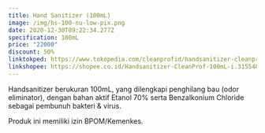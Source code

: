 ```yaml
---
title: Hand Sanitizer (100mL)
image: /img/hs-100-nu-low-pix.png
date: 2020-12-30T09:22:34.277Z
specification: 100mL
price: "22000"
discount: 50%
linktokped: https://www.tokopedia.com/cleanprofid/handsanitizer-cleanprof-100ml
linkshopee: https://shopee.co.id/Handsanitizer-CleanProf-100mL-i.315548033.7854907933
---
```

Handsanitizer berukuran 100mL, yang dilengkapi penghilang bau (odor eliminator), dengan bahan aktif Etanol 70% serta Benzalkonium Chloride sebagai pembunuh bakteri & virus.

Produk ini memiliki izin BPOM/Kemenkes.